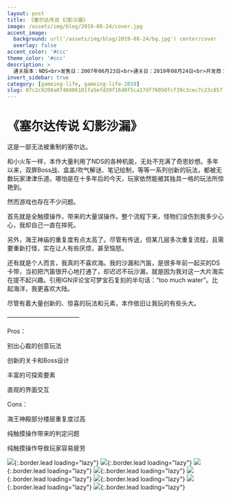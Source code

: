 ```yaml
---
layout: post
title: 《塞尔达传说 幻影沙漏》
image: /assets/img/blog/2019-08-24/cover.jpg
accent_image: 
  background: url('/assets/img/blog/2019-08-24/bg.jpg') center/cover
  overlay: false
accent_color: '#ccc'
theme_color: '#ccc'
description: >
  通关版本：NDS<br>发售日：2007年06月23日<br>通关日：2019年08月24日<br>开发商：Nintendo<br>发行商：Nintendo
invert_sidebar: true
category: [gameing-life, gameing-life-2019]
slug: 07c2c9208a0740406101fa5efd39f16d0f5ca17df76050fcf39c3cec7c23c657
---
```


# 《塞尔达传说 幻影沙漏》

这是一部无法被重制的塞尔达。

和小火车一样，本作大量利用了NDS的各种机能，无处不充满了奇思妙想。多年以来，双屏Boss战、盒盖/吹气解谜、笔记绘制，等等一系列创新的玩法，都被无数玩家津津乐道。哪怕是在十多年后的今天，玩家依然能被其独具一格的玩法所惊艳到。

然而游戏也存在不少问题。

首先就是全触摸操作，带来的大量误操作。整个流程下来，怪物们没伤到我多少心心，我却自己一直在摔死。

另外，海王神庙的重复度有点太高了。尽管有传送，但某几层多次重复流程，且需要重新打怪，实在让人有些厌烦，甚至恼怒。

还有就是个人而言，我真的不喜欢海。我的沙漏和汽笛，是很多年前一起买的DS卡带，当初把汽笛很开心地打通了，却迟迟不玩沙漏，就是因为我对这一大片海实在提不起兴趣。引用IGN评论宝可梦宝石复刻的半句话：“too much water”。比起海洋，我更喜欢大陆。

尽管有着大量创新的、惊喜的玩法和元素，本作依旧让我玩的有些头大。

————————————

Pros：

别出心裁的创意玩法

创新的关卡和Boss设计

丰富的可探索要素

直观的界面交互

Cons：

海王神殿部分楼层重复度过高

纯触摸操作带来的判定问题

纯触摸操作导致玩家容易疲劳

![](/assets/img/blog/2019-08-24/1.jpg){:.border.lead loading="lazy"}
![](/assets/img/blog/2019-08-24/2.jpg){:.border.lead loading="lazy"}
![](/assets/img/blog/2019-08-24/3.jpg){:.border.lead loading="lazy"}
![](/assets/img/blog/2019-08-24/4.jpg){:.border.lead loading="lazy"}
![](/assets/img/blog/2019-08-24/5.jpg){:.border.lead loading="lazy"}
![](/assets/img/blog/2019-08-24/6.jpg){:.border.lead loading="lazy"}
![](/assets/img/blog/2019-08-24/7.jpg){:.border.lead loading="lazy"}
![](/assets/img/blog/2019-08-24/8.jpg){:.border.lead loading="lazy"}

